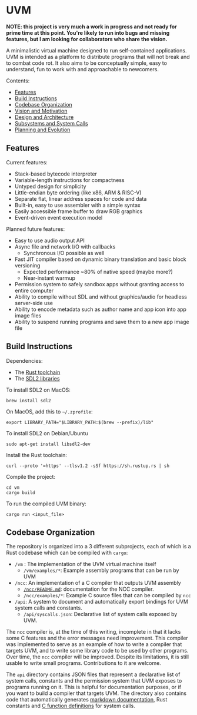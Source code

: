 # UVM

**NOTE: this project is very much a work in progress and not ready for prime time at this point. You're likely to run
into bugs and missing features, but I am looking for collaborators who share the vision.**

A minimalistic virtual machine designed to run self-contained applications. UVM is intended as a platform to distribute
programs that will not break and to combat code rot. It also aims to be conceptually simple, easy to understand, fun to work
with and approachable to newcomers.

Contents:
- [Features](#features)
- [Build Instructions](#build-instructions)
- [Codebase Organization](#codebase-organization)
- [Vision and Motivation](doc/vision.md)
- [Design and Architecture](docs/design.md)
- [Subsystems and System Calls](doc/syscalls.md)
- [Planning and Evolution](docs/planning.md)

## Features

Current features:
- Stack-based bytecode interpreter
- Variable-length instructions for compactness
- Untyped design for simplicity
- Little-endian byte ordering (like x86, ARM & RISC-V)
- Separate flat, linear address spaces for code and data
- Built-in, easy to use assembler with a simple syntax
- Easily accessible frame buffer to draw RGB graphics
- Event-driven event execution model

Planned future features:
- Easy to use audio output API
- Async file and network I/O with callbacks
  - Synchronous I/O possible as well
- Fast JIT compiler based on dynamic binary translation and basic block versioning
  - Expected performance ~80% of native speed (maybe more?)
  - Near-instant warmup
- Permission system to safely sandbox apps without granting access to entire computer
- Ability to compile without SDL and without graphics/audio for headless server-side use
- Ability to encode metadata such as author name and app icon into app image files
- Ability to suspend running programs and save them to a new app image file

## Build Instructions

Dependencies:
- The [Rust toolchain](https://www.rust-lang.org/tools/install)
- The [SDL2 libraries](https://wiki.libsdl.org/SDL2/Installation)

To install SDL2 on MacOS:
```
brew install sdl2
```

On MacOS, add this to `~/.zprofile`:
```
export LIBRARY_PATH="$LIBRARY_PATH:$(brew --prefix)/lib"
```

To install SDL2 on Debian/Ubuntu
```
sudo apt-get install libsdl2-dev
```

Install the Rust toolchain:
```
curl --proto '=https' --tlsv1.2 -sSf https://sh.rustup.rs | sh
```

Compile the project:
```
cd vm
cargo build
```

To run the compiled UVM binary:
```
cargo run <input_file>
```

## Codebase Organization

The repository is organized into a 3 different subprojects, each of which is a Rust codebase which can be compiled with `cargo`:

- `/vm` : The implementation of the UVM virtual machine itself
  - `/vm/examples/*`: Example assembly programs that can be run by UVM
- `/ncc`: An implementation of a C compiler that outputs UVM assembly
  - [`/ncc/README.md`](ncc/README.md): documentation for the NCC compiler.
  - `/ncc/examples/*`: Example C source files that can be compiled by `ncc`
- `/api`: A system to document and automatically export bindings for UVM system calls and constants.
  - `/api/syscalls.json`: Declarative list of system calls exposed by UVM.

The `ncc` compiler is, at the time of this writing, incomplete in that it lacks some C features and the error messages need improvement. This compiler
was implemented to serve as an example of how to write a compiler that targets UVM, and to write some library code to be used by other programs. Over
time, the `ncc` compiler will be improved. Despite its limitations, it is still usable to write small programs. Contributions to it are welcome.

The `api` directory contains JSON files that represent a declarative list of system calls, constants and the permission system that UVM exposes
to programs running on it. This is helpful for documentation purposes, or if you want to build a compiler that targets UVM. The directory also contains
code that automatically generates [markdown documentation](doc/syscalls.md), Rust constants and [C function definitions](ncc/include/uvm/syscalls.h) for system calls.
